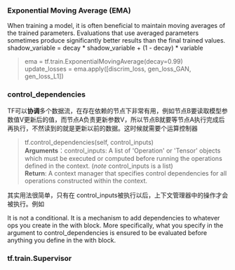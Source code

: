 
### Exponential Moving Average (EMA)
When training a model, it is often beneficial to maintain moving averages of the trained parameters. Evaluations that use averaged parameters sometimes produce significantly better results than the final trained values.   
shadow_variable = decay * shadow_variable + (1 - decay) * variable
> ema = tf.train.ExponentialMovingAverage(decay=0.99)  
> update_losses = ema.apply([discrim_loss, gen_loss_GAN, gen_loss_L1])  

### control_dependencies

TF可以**协调**多个数据流，在存在依赖的节点下非常有用，例如节点B要读取模型参数值V更新后的值，而节点A负责更新参数V，所以节点B就要等节点A执行完成后再执行，不然读到的就是更新以前的数据。这时候就需要个运算控制器 

> tf.control_dependencies(self, control_inputs)  
> **Arguments**：control_inputs: A list of 'Operation' or 'Tensor' objects which must be executed or computed before running the operations defined in the context. (*note* control_inputs is a list)  
> **Return**: A context manager that specifies control dependencies for all operations constructed within the context.  

其实用法很简单，只有在 control_inputs被执行以后，上下文管理器中的操作才会被执行。例如

It is not a conditional. It is a mechanism to add dependencies to whatever ops you create in the with block. More specifically, what you specify in the argument to control_dependencies is ensured to be evaluated before anything you define in the with block. 


### tf.train.Supervisor
